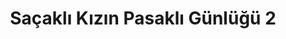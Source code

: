 ---
order: 4
title:  "Saçaklı Kızın Pasaklı Günlüğü 2"
img: "assets/images/slides/1.jpg"
mobile-img: "assets/images/slides/1m.jpg"
href: "#"
target: "" # _blank
---